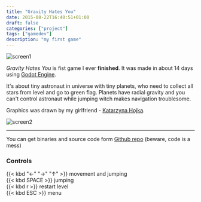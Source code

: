```yaml
---
title: "Gravity Hates You"
date: 2015-08-22T16:40:51+01:00
draft: false
categories: ["project"]
tags: ["gamedev"]
description: "my first game"
---
```


![screen1](https://i.imgur.com/pKxwzfN.png)

*Gravity Hates You* is fist game I ever **finished**.
It was made in about 14 days using [Godot Engine](/wiki/godot-engine/).

It's about tiny astronaut in universe with tiny planets, who need to collect all stars from level and go to green flag.
Planets have radial gravity and you can't control astronaut while jumping
witch makes navigation troublesome.

Graphics was drawn by my girlfriend - [Katarzyna Hojka](https://kyasarinn.deviantart.com/).

![screen2](https://i.imgur.com/QLGMQjX.png)

---

You can get binaries and source code form [Github repo](https://github.com/TeddyDD/Gravity-Hates-You) (beware, code is a mess)

### Controls

{{< kbd "←" "→" "↑" >}} movement and jumping <br>
{{< kbd SPACE >}} jumping <br>
{{< kbd r >}} restart level <br>
{{< kbd ESC >}} menu
